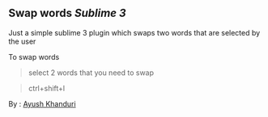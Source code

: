 ## Swap words ***Sublime 3***

Just a simple sublime 3 plugin which swaps two words that are selected by the user

To swap words
>select 2 words that you need to swap

>ctrl+shift+l

By : [Ayush Khanduri](https://www.facebook.com/ayush.khanduri.57)
